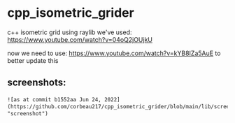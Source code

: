 # cpp_isometric_grider
 c++ isometric grid using raylib
 we've used: https://www.youtube.com/watch?v=04oQ2jOUjkU

 now we need to use: https://www.youtube.com/watch?v=kYB8IZa5AuE
    to  better update this

## screenshots:
    ![as at commit b1552aa Jun 24, 2022](https://github.com/corbeau217/cpp_isometric_grider/blob/main/lib/screenshot24062022.png "screenshot")